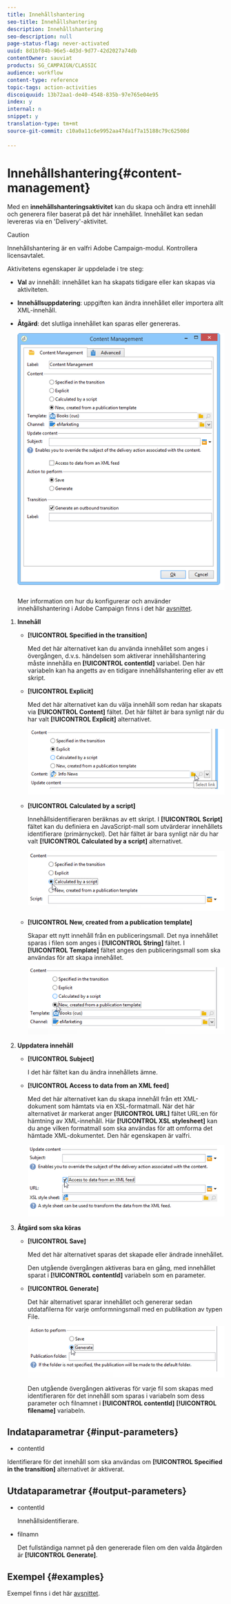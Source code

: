 ```yaml
---
title: Innehållshantering
seo-title: Innehållshantering
description: Innehållshantering
seo-description: null
page-status-flag: never-activated
uuid: 8d1bf84b-96e5-4d3d-9d77-42d2027a74db
contentOwner: sauviat
products: SG_CAMPAIGN/CLASSIC
audience: workflow
content-type: reference
topic-tags: action-activities
discoiquuid: 13b72aa1-de40-4548-835b-97e765e04e95
index: y
internal: n
snippet: y
translation-type: tm+mt
source-git-commit: c10a0a11c6e9952aa47da1f7a15188c79c62508d

---
```



# Innehållshantering{#content-management}

Med en **innehållshanteringsaktivitet** kan du skapa och ändra ett innehåll och generera filer baserat på det här innehållet. Innehållet kan sedan levereras via en &#39;Delivery&#39;-aktivitet.

>[!CAUTION]
>
>Innehållshantering är en valfri Adobe Campaign-modul. Kontrollera licensavtalet.

Aktivitetens egenskaper är uppdelade i tre steg:

* **Val** av innehåll: innehållet kan ha skapats tidigare eller kan skapas via aktiviteten.
* **Innehållsuppdatering**: uppgiften kan ändra innehållet eller importera allt XML-innehåll.
* **Åtgärd**: det slutliga innehållet kan sparas eller genereras.

   ![](assets/content_mgmt_edit.png)

   Mer information om hur du konfigurerar och använder innehållshantering i Adobe Campaign finns i det här [avsnittet](../../delivery/using/about-content-management.md).

1. **Innehåll**

   * **[!UICONTROL Specified in the transition]**

      Med det här alternativet kan du använda innehållet som anges i övergången, d.v.s. händelsen som aktiverar innehållshantering måste innehålla en **[!UICONTROL contentId]** variabel. Den här variabeln kan ha angetts av en tidigare innehållshantering eller av ett skript.

   * **[!UICONTROL Explicit]**

      Med det här alternativet kan du välja innehåll som redan har skapats via **[!UICONTROL Content]** fältet. Det här fältet är bara synligt när du har valt **[!UICONTROL Explicit]** alternativet.

      ![](assets/content_mgmt_explicit.png)

   * **[!UICONTROL Calculated by a script]**

      Innehållsidentifieraren beräknas av ett skript. I **[!UICONTROL Script]** fältet kan du definiera en JavaScript-mall som utvärderar innehållets identifierare (primärnyckel). Det här fältet är bara synligt när du har valt **[!UICONTROL Calculated by a script]** alternativet.

      ![](assets/content_mgmt_script.png)

   * **[!UICONTROL New, created from a publication template]**

      Skapar ett nytt innehåll från en publiceringsmall. Det nya innehållet sparas i filen som anges i **[!UICONTROL String]** fältet. I **[!UICONTROL Template]** fältet anges den publiceringsmall som ska användas för att skapa innehållet.

      ![](assets/content_mgmt_new.png)

1. **Uppdatera innehåll**

   * **[!UICONTROL Subject]**

      I det här fältet kan du ändra innehållets ämne.

   * **[!UICONTROL Access to data from an XML feed]**

      Med det här alternativet kan du skapa innehåll från ett XML-dokument som hämtats via en XSL-formatmall. När det här alternativet är markerat anger **[!UICONTROL URL]** fältet URL:en för hämtning av XML-innehåll. Här **[!UICONTROL XSL stylesheet]** kan du ange vilken formatmall som ska användas för att omforma det hämtade XML-dokumentet. Den här egenskapen är valfri.

      ![](assets/content_mgmt_xmlcontent.png)

1. **Åtgärd som ska köras**

   * **[!UICONTROL Save]**

      Med det här alternativet sparas det skapade eller ändrade innehållet.

      Den utgående övergången aktiveras bara en gång, med innehållet sparat i **[!UICONTROL contentId]** variabeln som en parameter.

   * **[!UICONTROL Generate]**

      Det här alternativet sparar innehållet och genererar sedan utdatafilerna för varje omformningsmall med en publikation av typen File.

      ![](assets/content_mgmt_generate.png)

      Den utgående övergången aktiveras för varje fil som skapas med identifieraren för det innehåll som sparas i variabeln som dess parameter och filnamnet i **[!UICONTROL contentId]** **[!UICONTROL filename]** variabeln.

## Indataparametrar {#input-parameters}

* contentId

Identifierare för det innehåll som ska användas om **[!UICONTROL Specified in the transition]** alternativet är aktiverat.

## Utdataparametrar {#output-parameters}

* contentId

   Innehållsidentifierare.

* filnamn

   Det fullständiga namnet på den genererade filen om den valda åtgärden är **[!UICONTROL Generate]**.

## Exempel {#examples}

Exempel finns i det här [avsnittet](../../delivery/using/automating-via-workflows.md#examples).
